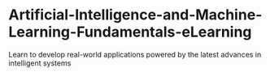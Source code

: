 # Artificial-Intelligence-and-Machine-Learning-Fundamentals-eLearning
Learn to develop real-world applications powered by the latest advances in intelligent systems
